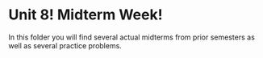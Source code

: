 # Unit 8! Midterm Week!  
In this folder you will find several actual midterms from prior semesters as well as several practice problems.  
